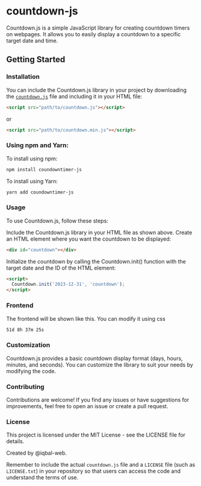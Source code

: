 # countdown-js
Countdown.js is a simple JavaScript library for creating countdown timers on webpages. It allows you to easily display a countdown to a specific target date and time.

## Getting Started

### Installation

You can include the Countdown.js library in your project by downloading the [`countdown.js`](countdown.js) file and including it in your HTML file:

```html
<script src="path/to/countdown.js"></script>
```
or

```html
<script src="path/to/countdown.min.js"></script>
```


### Using npm and Yarn:

To install using npm:

```html
npm install coundowntimer-js
```

To install using Yarn:

```html
yarn add coundowntimer-js
```

### Usage
To use Countdown.js, follow these steps:

Include the Countdown.js library in your HTML file as shown above.
Create an HTML element where you want the countdown to be displayed:

```html
<div id="countdown"></div>
```

Initialize the countdown by calling the Countdown.init() function with the target date and the ID of the HTML element:

```html
<script>
  Countdown.init('2023-12-31', 'countdown');
</script>
```

### Frontend
The frontend will be shown like this. You can modify it using css

```html
51d 8h 37m 25s
```

### Customization
Countdown.js provides a basic countdown display format (days, hours, minutes, and seconds). You can customize the library to suit your needs by modifying the code.

### Contributing
Contributions are welcome! If you find any issues or have suggestions for improvements, feel free to open an issue or create a pull request.

### License
This project is licensed under the MIT License - see the LICENSE file for details.



Created by @iqbal-web.

Remember to include the actual `countdown.js` file and a `LICENSE` file (such as `LICENSE.txt`) in your repository so that users can access the code and understand the terms of use.


